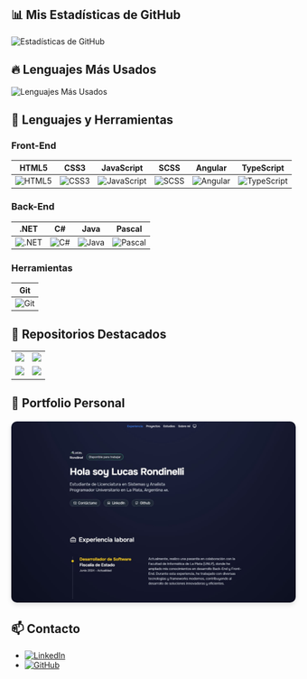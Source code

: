 ## 📊 Mis Estadísticas de GitHub 
![Estadísticas de GitHub](https://github-readme-stats.vercel.app/api?username=LRondinelli04&show_icons=true&theme=dark&count_private=true&cache_seconds=1800)
      
## 🔥 Lenguajes Más Usados
![Lenguajes Más Usados](https://github-readme-stats.vercel.app/api/top-langs/?username=LRondinelli04&layout=compact&theme=dark&count_private=true&size_weight=0.5&count_weight=0.5&langs_count=50)      
    

## 🔧 Lenguajes y Herramientas

### Front-End
| HTML5 | CSS3 | JavaScript | SCSS | Angular | TypeScript |
|-------|-------|------------|------|---------|------------|
| ![HTML5](https://img.shields.io/badge/HTML5-E34F26?style=for-the-badge&logo=html5&logoColor=white) | ![CSS3](https://img.shields.io/badge/CSS3-1572B6?style=for-the-badge&logo=css3&logoColor=white) | ![JavaScript](https://img.shields.io/badge/JavaScript-F7DF1E?style=for-the-badge&logo=javascript&logoColor=black) | ![SCSS](https://img.shields.io/badge/SCSS-CC6699?style=for-the-badge&logo=sass&logoColor=white) | ![Angular](https://img.shields.io/badge/Angular-DD0031?style=for-the-badge&logo=angular&logoColor=white) | ![TypeScript](https://img.shields.io/badge/TypeScript-007ACC?style=for-the-badge&logo=typescript&logoColor=white) |

### Back-End
| .NET | C# | Java | Pascal |
|------|----|------|--------|
| ![.NET](https://img.shields.io/badge/.NET-5C2D91?style=for-the-badge&logo=.net&logoColor=white) | ![C#](https://img.shields.io/badge/C%23-239120?style=for-the-badge&logo=c-sharp&logoColor=white) | ![Java](https://img.shields.io/badge/Java-ED8B00?style=for-the-badge&logo=openjdk&logoColor=white) | ![Pascal](https://img.shields.io/badge/Pascal-00599C?style=for-the-badge&color=%2300599C) |

### Herramientas
| Git |
|-----|
| ![Git](https://img.shields.io/badge/Git-F05032?style=for-the-badge&logo=git&logoColor=white) |

## 📁 Repositorios Destacados

<table>
  <tr>
    <td>
      <a href="https://github.com/LRondinelli04/Desarrollo_Web">
        <img src="https://github-readme-stats.vercel.app/api/pin/?username=LRondinelli04&repo=Desarrollo_Web&theme=dark" />
      </a>
    </td>
    <td>
      <a href="https://github.com/LRondinelli04/Licenciatura-en-Sistemas_APU">
        <img src="https://github-readme-stats.vercel.app/api/pin/?username=LRondinelli04&repo=Licenciatura-en-Sistemas_APU&theme=dark" />
      </a>
    </td>
  </tr>
  <tr>
    <td>
      <a href="https://github.com/LRondinelli04/Fiscalia-de-Estado">
        <img src="https://github-readme-stats.vercel.app/api/pin/?username=LRondinelli04&repo=Fiscalia-de-Estado&theme=dark" />
      </a>
    </td>
    <td>
      <a href="https://github.com/LRondinelli04/porfolio.dev">
        <img src="https://github-readme-stats.vercel.app/api/pin/?username=LRondinelli04&repo=porfolio.dev&theme=dark" />
    </td>
  </tr>
</table>

## 💼 Portfolio Personal

<div align="center" style="margin: 20px 0;">
  <a href="https://portfolio-dev-nine-pi.vercel.app/">
    <img src="./public/portfolio.jpg" alt="Portfolio de LRondinelli04" style="max-width: 100%; height: auto; border-radius: 10px; box-shadow: 0 4px 8px rgba(0, 0, 0, 0.1); transition: transform 0.3s ease, box-shadow 0.3s ease;">
  </a>
  <p></p>
</div>

## 📫 Contacto
- [![LinkedIn](https://img.shields.io/badge/LinkedIn-0077B5?style=for-the-badge&logo=linkedin&logoColor=white)](https://www.linkedin.com/in/lucas-rondinelli-9b83a9267)
- [![GitHub](https://img.shields.io/badge/GitHub-181717?style=for-the-badge&logo=github&logoColor=white)](https://github.com/LRondinelli04)





